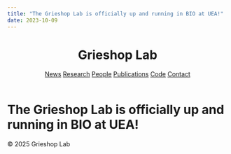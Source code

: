 ```yaml
---
title: "The Grieshop Lab is officially up and running in BIO at UEA!"
date: 2023-10-09
---
```


<!-- No content in original, add a short announcement if desired -->

<!DOCTYPE html>
<html lang="en">
<head>
  <meta charset="UTF-8">
  <title>The Grieshop Lab is officially up and running in BIO at UEA!</title>
  <link rel="stylesheet" href="../assets/style.css">
</head>
<body>
  <header>
    <div class="site-title">
      <a href="index.html" style="color:inherit;text-decoration:none;"><h1>Grieshop Lab</h1></a>
    </div>
    <nav>
      <a href="news.html">News</a>
      <a href="research.html">Research</a>
      <a href="people.html">People</a>
      <a href="https://scholar.google.com/citations?user=52Zoz-wAAAAJ&hl=en" target="_blank">Publications</a>
      <a href="https://github.com/karlgrieshop" target="_blank">Code</a>
      <a href="contact.html">Contact</a>
    </nav>
  </header>
  <main>
    <h1>The Grieshop Lab is officially up and running in BIO at UEA!</h1>
    <!-- No additional content -->
  </main>
  <footer>
    &copy; 2025 Grieshop Lab
  </footer>
</body>
</html>
